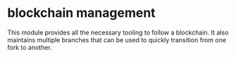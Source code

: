 # blockchain management

This module provides all the necessary tooling to follow a blockchain. It
also maintains multiple branches that can be used to quickly transition from
one fork to another.
